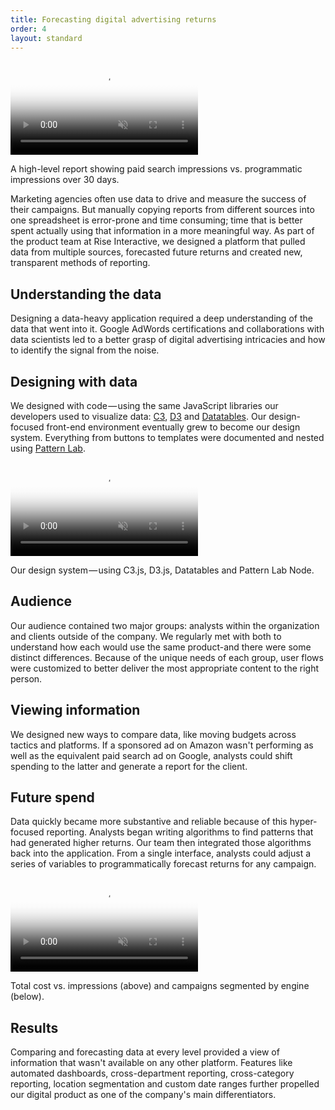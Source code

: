 ```yaml
---
title: Forecasting digital advertising returns
order: 4
layout: standard
---
```



  <div class="video-desktop">
    <video autoplay loop muted playsinline poster="https://res.cloudinary.com/benludwig/image/upload/f_auto,q_auto:best/v1574882030/RIC1_Frame_wgaz0z.png">
      <source src="https://res.cloudinary.com/benludwig/video/upload/vc_auto/v1574882045/RIC1_bhltc4.mp4">
      <source src="https://res.cloudinary.com/benludwig/video/upload/vc_auto/v1574882045/RIC1_bhltc4.webm" type="video/webm">
      Your browser does not support the video tag.
    </video>
    <p class="caption">A high-level report showing paid search impressions vs. programmatic impressions over 30 days.</p>
  </div>

  <div class="type-column">
  <p>Marketing agencies often use data to drive and measure the success of their campaigns. But manually copying reports from different sources into one spreadsheet is error-prone and time consuming; time that is better spent actually using that information in a more meaningful way. As part of the product team at Rise Interactive, we designed a platform that pulled data from multiple sources, forecasted future returns and created new, transparent methods of reporting.</p>
  <h2>Understanding the data</h2>
  <p>Designing a data-heavy application required a deep understanding of the data that went into it. Google AdWords certifications and collaborations with data scientists led to a better grasp of digital advertising intricacies and how to identify the signal from the noise.</p>
  </div>

  <div class="type-column">
  <h2>Designing with data</h2>
  <p>We designed with code &#8212; using the same JavaScript libraries our developers used to visualize data: <a href="https://c3js.org/" target="_blank">C3</a>, <a href="https://d3js.org/" target="_blank">D3</a> and <a href="https://www.datatables.net/" target="_blank">Datatables</a>. Our design-focused front-end environment eventually grew to become our design system. Everything from buttons to templates were documented and nested using <a href="https://patternlab.io/" target="_blank">Pattern Lab</a>.</p>
  </div>
  <div class="video-desktop">
    <video autoplay loop muted playsinline poster="https://res.cloudinary.com/benludwig/image/upload/f_auto,q_auto:best/v1579128798/ricr2_pl_frame_fg6m8c.png">
      <source src="https://res.cloudinary.com/benludwig/video/upload/vc_auto/v1579128963/ricr2_pl_huklkn.mp4">
      <source src="https://res.cloudinary.com/benludwig/video/upload/vc_auto/v1579128963/ricr2_pl_huklkn.webm" type="video/webm">
      Your browser does not support the video tag.
    </video>
    <p class="caption">Our design system &#8212; using C3.js, D3.js, Datatables and Pattern Lab Node.</p>
  </div>
  <div class="type-column">
  <h2>Audience</h2>
  <p>Our audience contained two major groups: analysts within the organization and clients outside of the company. We regularly met with both to understand how each would use the same product-and there were some distinct differences. Because of the unique needs of each group, user flows were customized to better deliver the most appropriate content to the right person.</p>
  </div>
  <div class="type-column">
  <h2>Viewing information</h2>
  <p>We designed new ways to compare data, like moving budgets across tactics and platforms. If a sponsored ad on Amazon wasn't performing as well as the equivalent paid search ad on Google, analysts could shift spending to the latter and generate a report for the client.</p>
  </div>
  <div class="type-column">
  <h2>Future spend</h2>
  <p>Data quickly became more substantive and reliable because of this hyper-focused reporting. Analysts began writing algorithms to find patterns that had generated higher returns. Our team then integrated those algorithms back into the application. From a single interface, analysts could adjust a series of variables to programmatically forecast returns for any campaign.</p>
  </div>
  <div class="video-desktop">
    <video autoplay loop muted playsinline poster="https://res.cloudinary.com/benludwig/image/upload/f_auto,q_auto:best/v1574882057/RIC2_Frame_eutiym.png">
      <source src="https://res.cloudinary.com/benludwig/video/upload/vc_auto/v1574882079/RIC2_alarkx.mp4">
      <source src="https://res.cloudinary.com/benludwig/video/upload/vc_auto/v1574882079/RIC2_alarkx.webm" type="video/webm">
      Your browser does not support the video tag.
    </video>
    <p class="caption">Total cost vs. impressions (above) and campaigns segmented by engine (below).</p>
  </div>
  <div class="type-column">
  <h2>Results</h2>
  <p>Comparing and forecasting data at every level provided a view of information that wasn't available on any other platform. Features like automated dashboards, cross-department reporting, cross-category reporting, location segmentation and custom date ranges further propelled our digital product as one of the company's main differentiators.</p>
  </div>
